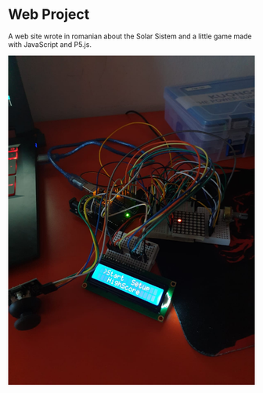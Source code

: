 # Web Project

A web site wrote in romanian about the Solar Sistem and a little game made with JavaScript and P5.js.

![alt text](https://github.com/Mickai55/Introduction-to-Robotics/blob/master/Matrix%20Project/Game%20Picture.jpeg)
